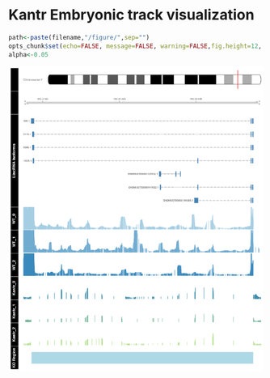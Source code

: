 Kantr Embryonic track visualization 
========================================================


```r
path<-paste(filename,"/figure/",sep="")
opts_chunk$set(echo=FALSE, message=FALSE, warning=FALSE,fig.height=12, fig.width=10,fig.path=path,dev=c('png', 'pdf'))
alpha<-0.05 
```





![plot of chunk strain_track_vis](Kantr_vs_WT_Embryonic/figure/strain_track_vis.png) 

